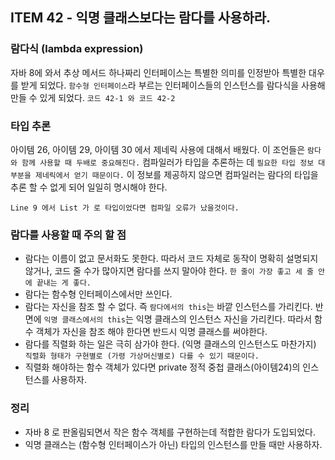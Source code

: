 ## ITEM 42 - 익명 클래스보다는 람다를 사용하라.

### 람다식 (lambda expression)
자바 8에 와서 추상 메서드 하나짜리 인터페이스는 특별한 의미를 인정받아 특별한 대우를 받게 되었다. `함수형 인터페이스`라 부르는 인터페이스들의 인스턴스를 람다식을 사용해 
만들 수 있게 되었다. `코드 42-1 와 코드 42-2`

### 타입 추론
아이템 26, 아이템 29, 아이템 30 에서 제네릭 사용에 대해서 배웠다. 이 조언들은 `람다와 함께 사용할 때 두배로 중요해진다.` 컴파일러가 타입을 추론하는 데 `필요한 타입
정보 대부분을 제네릭에서 얻기 때문이다.` 이 정보를 제공하지 않으면 컴파일러는 람다의 타입을 추론 할 수 없게 되어 일일히 명시해야 한다.

`Line 9 에서 List 가 로 타입이었다면 컴파일 오류가 났을것이다.`

### 람다를 사용할 때 주의 할 점
- 람다는 이름이 없고 문서화도 못한다. 따라서 코드 자체로 동작이 명확히 설명되지 않거나, 코드 줄 수가 많아지면 람다를 쓰지 말아야 한다. `한 줄이 가장 좋고 세 줄 안에 끝내는 게 좋다.`
- 람다는 함수형 인터페이스에서만 쓰인다.
- 람다는 자신을 참조 할 수 없다. 즉 `람다에서의 this`는 바깥 인스턴스를 가리킨다. 반면에 `익명 클래스에서의 this`는 익명 클래스의 인스턴스 자신을 가리킨다. 따라서 함수 객체가 자신을
참조 해야 한다면 반드시 익명 클래스를 써야한다.
- 람다를 직렬화 하는 일은 극히 삼가야 한다. (익명 클래스의 인스턴스도 마찬가지) `직렬화 형태가 구현별로 (가령 가상머신별로) 다를 수 있기 때문이다.`
- 직렬화 해야하는 함수 객체가 있다면 private 정적 중첩 클래스(아이템24)의 인스턴스를 사용하자.

### 정리
- 자바 8 로 판올림되면서 작은 함수 객체를 구현하는데 적합한 람다가 도입되었다.
- 익명 클래스는 (함수형 인터페이스가 아닌) 타입의 인스턴스를 만들 때만 사용하자.